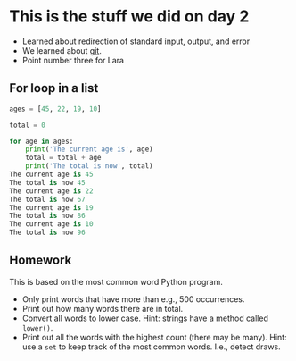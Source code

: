 # This is the stuff we did on day 2

* Learned about redirection of standard input, output, and error
* We learned about [git](https://en.wikipedia.org/wiki/Git).
* Point number three for Lara

## For loop in a list

```python
ages = [45, 22, 19, 10]

total = 0

for age in ages:
    print('The current age is', age)
    total = total + age
    print('The total is now', total)
The current age is 45
The total is now 45
The current age is 22
The total is now 67
The current age is 19
The total is now 86
The current age is 10
The total is now 96
```

## Homework

This is based on the most common word Python program.

* Only print words that have more than e.g., 500 occurrences.
* Print out how many words there are in total.
* Convert all words to lower case. Hint: strings have a method called
  `lower()`.
* Print out all the words with the highest count (there may be many). Hint:
  use a `set` to keep track of the most common words. I.e., detect draws.
